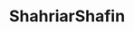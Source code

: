 ---
title: ShahriarShafin
github: https://github.com/ShahriarShafin
mode: dark
transition: 3s
archetype:
  - Little Bit of Everything
---